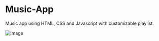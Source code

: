 # Music-App
Music app using HTML, CSS and Javascript with customizable playlist.

![image](https://user-images.githubusercontent.com/50070773/103806014-66735a00-507a-11eb-8cff-7741e8dbf7ec.png)
